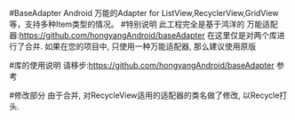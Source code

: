 
#BaseAdapter
Android 万能的Adapter for ListView,RecyclerView,GridView等，支持多种Item类型的情况。
#特别说明
此工程完全是基于鸿洋的 万能适配器:https://github.com/hongyangAndroid/baseAdapter
在这里仅是对两个库进行了合并. 如果在您的项目中, 只使用一种万能适配器, 那么建议使用原版

#库的使用说明
请移步:https://github.com/hongyangAndroid/baseAdapter 参考

#修改部分
由于合并, 对RecycleView适用的适配器的类名做了修改, 以Recycle打头.
